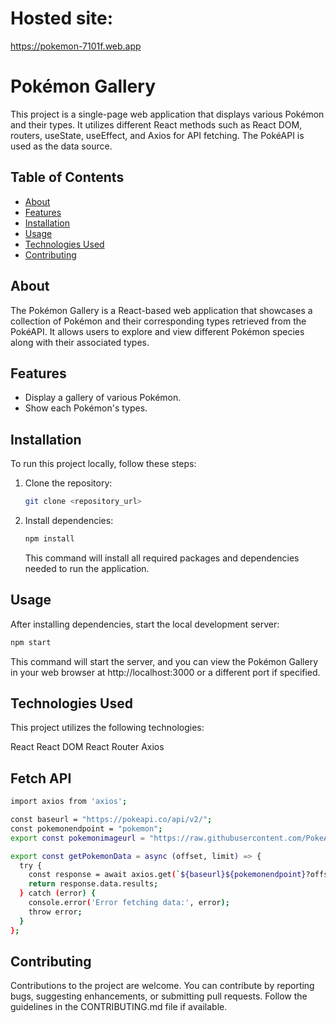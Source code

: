 # Hosted site: 

https://pokemon-7101f.web.app  

# Pokémon Gallery

This project is a single-page web application that displays various Pokémon and their types. It utilizes different React methods such as React DOM, routers, useState, useEffect, and Axios for API fetching. The PokéAPI is used as the data source.

## Table of Contents

- [About](#about)
- [Features](#features)
- [Installation](#installation)
- [Usage](#usage)
- [Technologies Used](#technologies-used)
- [Contributing](#contributing)

## About

The Pokémon Gallery is a React-based web application that showcases a collection of Pokémon and their corresponding types retrieved from the PokéAPI. It allows users to explore and view different Pokémon species along with their associated types.

## Features

- Display a gallery of various Pokémon.
- Show each Pokémon's types.

## Installation

To run this project locally, follow these steps:

1. Clone the repository:

    ```bash
    git clone <repository_url>
    ```

2. Install dependencies:

    ```bash
    npm install
    ```

    This command will install all required packages and dependencies needed to run the application.

## Usage

After installing dependencies, start the local development server:

```bash
npm start
```
This command will start the server, and you can view the Pokémon Gallery in your web browser at http://localhost:3000 or a different port if specified.

## Technologies Used

This project utilizes the following technologies:

React
React DOM
React Router
Axios

## Fetch API
```bash
import axios from 'axios';

const baseurl = "https://pokeapi.co/api/v2/";
const pokemonendpoint = "pokemon";
export const pokemonimageurl = "https://raw.githubusercontent.com/PokeAPI/sprites/master/sprites/pokemon/other/dream-world/";

export const getPokemonData = async (offset, limit) => {
  try {
    const response = await axios.get(`${baseurl}${pokemonendpoint}?offset=${offset}&limit=${limit}`);
    return response.data.results;
  } catch (error) {
    console.error('Error fetching data:', error);
    throw error;
  }
};
```

## Contributing

Contributions to the project are welcome. You can contribute by reporting bugs, suggesting enhancements, or submitting pull requests. Follow the guidelines in the CONTRIBUTING.md file if available.
